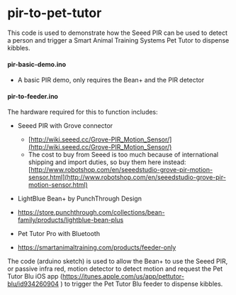 # pir-to-pet-tutor
This code is used to demonstrate how the Seeed PIR can be used to detect a person and trigger a Smart Animal Training Systems Pet Tutor to dispense kibbles.

#### pir-basic-demo.ino
* A basic PIR demo, only requires the Bean+ and the PIR detector

#### pir-to-feeder.ino

The hardware required for this to function includes:

+ Seeed PIR with Grove connector

  * [http://wiki.seeed.cc/Grove-PIR_Motion_Sensor/](http://wiki.seeed.cc/Grove-PIR_Motion_Sensor/)
  * The cost to buy from Seeed is too much because of international shipping and import duties, so buy them here instead: [http://www.robotshop.com/en/seeedstudio-grove-pir-motion-sensor.html](http://www.robotshop.com/en/seeedstudio-grove-pir-motion-sensor.html) 

+ LightBlue Bean+ by PunchThrough Design
* https://store.punchthrough.com/collections/bean-family/products/lightblue-bean-plus

+ Pet Tutor Pro with Bluetooth

* https://smartanimaltraining.com/products/feeder-only

The code (arduino sketch) is used to allow the Bean+ to use the Seeed PIR, or passive infra red, motion detector to detect motion and request the Pet Tutor Blu iOS app (https://itunes.apple.com/us/app/pettutor-blu/id934260904 ) to trigger the Pet Tutor Blu feeder to dispense kibbles.

